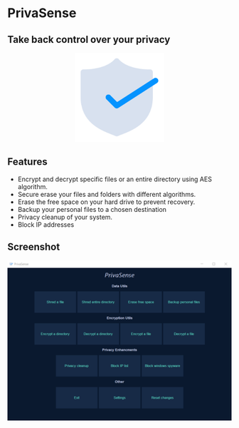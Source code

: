 # PrivaSense
## Take back control over your privacy

<p align="center">
<img src="imgs/logo.png" width="200">
</p>

## Features
- Encrypt and decrypt specific files or an entire directory using AES algorithm.
- Secure erase your files and folders with different algorithms.
- Erase the free space on your hard drive to prevent recovery.
- Backup your personal files to a chosen destination
- Privacy cleanup of your system.
- Block IP addresses


## Screenshot
<p align="center">
<img src="imgs/screenshot-1.png" width="700">
</p>